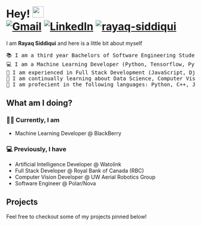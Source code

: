 <h1>
Hey!
	<a href="https://github.com/rayaq-siddiqui" target="_self">
		<img src="https://media.giphy.com/media/hvRJCLFzcasrR4ia7z/giphy.gif" width="30">
	</a>
  <br/>
  <a href="mailto:rayaq.siddiqui@uwaterloo.ca"><img img src="https://img.shields.io/badge/gmail-%23EA4335.svg?style=plastic&logo=gmail&logoColor=white" alt="Gmail"/></a>
  <a href="https://www.linkedin.com/in/rayaq-siddiqui/"><img src="https://img.shields.io/badge/linkedin-%230A66C2.svg?style=plastic&logo=linkedin&logoColor=white" alt="LinkedIn"/></a>
  <a href="https://github.com/rayaq-siddiqui">
	<img src="https://komarev.com/ghpvc/?username=rayaq-siddiqui&label=Profile%20views&color=0e75b6&style=flat" alt="rayaq-siddiqui" />
</a>
</h1>

I am <b>Rayaq Siddiqui</b> and here is a little bit about myself

<!--
<p>
	<a href="https://github.com/rayaq-siddiqui">
		<img src="https://readme-typing-svg.herokuapp.com?lines=Software+Engineering+Student;Data+Science;Artificial+Intelligence;Deep+Learning;Full+Stack+Developer;Always%20Learning&center=false&width=380&height=25">
	</a>
</p>
-->

<pre>
📚 I am a third year Bachelors of Software Engineering Student from the University of Waterloo
💻 I am a Machine Learning Developer (Python, Tensorflow, PyToch, OpenCV)
📝 I am experienced in Full Stack Development (JavaScript, Django, MERN Stack, HTML/CSS)
🌱 I am continually learning about Data Science, Computer Vision, NLP & advanced ML techniques
🌟 I am profecient in the following languages: Python, C++, JavaScript
</pre>

## What am I doing?

### 👨‍💻 Currently, I am

- Machine Learning Developer @ BlackBerry
<!--
- Technical Project Manager @ Wat.AI
- Research Team for ProjectX @ University of Waterloo
-->

### 💻 Previously, I have

- Artificial Intelligence Developer @ Watolink
- Full Stack Developer @ Royal Bank of Canada (RBC)
- Computer Vision Developer @ UW Aerial Robotics Group
- Software Engineer @ Polar/Nova


## Projects

Feel free to checkout some of my projects pinned below!

<!--
<p align="center">
	<a href="https://github.com/rayaq-siddiqui">
	<img src="https://github-readme-stats.vercel.app/api?username=rayaq-siddiqui&show_icons=true" alt="rayaq-siddiqui">
  <img src="https://github-readme-stats.vercel.app/api/top-langs/?username=rayaq-siddiqui&langs_count=8&layout=compact" alt="rayaq-siddiqui">
	</a>
	<br/>
</p>
<br/>
-->
